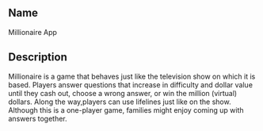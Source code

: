## Name
Millionaire App

## Description
Millionaire is a  game that behaves just like the television show on which it is based. Players answer questions that increase in difficulty and dollar value until they cash out, choose a wrong answer, or win the million (virtual) dollars. Along the way,players can use lifelines just like on the show. Although this is a one-player game, families might enjoy coming up with answers together.

